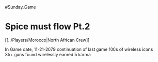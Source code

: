 #Sunday_Game
# Spice must flow Pt.2
[[../Players/Morocco|North African Crew]]

In Game date, 11-21-2079
continuation of last game
100s of wireless icons
35+ guns found wirelessly
earned 5 karma
